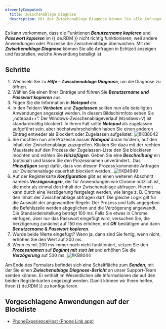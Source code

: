 ```yaml
---
eleventyComputed:
  title: Zwischenablage Diagnose
  description: Mit der Zwischenablage Diagnose können Sie alle Anfragen in Echtzeit anzeigen und feststellen, welche Anwendung beteiligt ist.
---
```

Es kann vorkommen, dass die Funktionen ***Benutzername kopieren*** und ***Passwort kopieren*** im {{ de.RDM }} nicht richtig funktionieren, weil andere Anwendungen oder Prozesse die Zwischenablage überwachen. Mit der ***Zwischenablage Diagnose*** können Sie alle Anfragen in Echtzeit anzeigen und feststellen, welche Anwendung beteiligt ist.

## Schritte
1. Wechseln Sie zu ***Hilfe – Zwischenablage Diagnose***, um die Diagnose zu öffnen.
1. Wählen Sie einen Ihrer Einträge und führen Sie ***Benutzername und Passwort kopieren*** aus.
1. Fügen Sie die Information in ***Notepad*** ein.
1. In den Feldern ***Verboten*** und ***Zugelassen*** sollten nun alle beteiligten Anwendungen angezeigt werden.
   In diesem Bildschirmfoto sehen Sie „notepad++“. Der Windows-Zwischenablageverlauf (<kbd>Windows</kbd>+<kbd>V</kbd>) ist standardmäßig blockiert. In Ihrem Fall sollte ***Notepad*** als zugelassen aufgeführt sein, aber höchstwahrscheinlich haben Sie einen anderen Eintrag entweder als Blockiert oder Zugelassen aufgelistet.
   ![!!KB8042](https://cdnweb.devolutions.net/docs/de/kb/KB8042.png)
1. Sie möchten nun alle Prozesse ausser ***Notepad*** daran hindern, auf den Inhalt der Zwischenablage zuzugreifen. Klicken Sie dazu mit der rechten Maustaste auf den Prozess der Zugelassen-Liste den Sie blockieren möchten und wählen Sie ***Hinzufügen***. Geben Sie eine ***Beschreibung*** ein (optional) und lassen Sie den Prozessnamen unverändert..
   Das ***Hinzufügen*** sorgt dafür, dass von diesem Prozess kommende Anfragen zur Zwischenablage dauerhaft blockiert werden..
   ![!!KB4949](https://cdnweb.devolutions.net/docs/de/kb/KB4949.png)
1. Auf der Registerkarte ***Konfiguration*** gibt es einen weiteren Abschnitt namens ***Verzögerungen***, der für Anwendungen wie Chrome nützlich ist, die mehr als einmal den Inhalt der Zwischenablage abfragen. Hiermit kann durch eine Verzögerung festgelegt werden, wie lange z. B. Chrome den Inhalt der Zwischenablage abfragen darf. Die gleiche Logik gilt für die Auswahl der angewandten Regeln. Der Prozess und falls angegeben die Befehlszeile werden abgeglichen und die Verzögerung angewandt. Die Standardeinstellung beträgt 100 ms. Falls Sie etwas in Chrome einfügen, aber nur das Passwort eingefügt wird, versuchen Sie, die Verzögerung zunächst auf 150 ms erhöhen, mit ***OK*** bestätigen und dann ***Benutzername & Passwort kopieren***.
1. Wurde beide Werte eingefügt? Wenn ja, dann sind Sie fertig, wenn nicht, erhöhen Sie den Wert auf 200 ms.
1. Wenn es mit 200 ms immer noch nicht funktioniert, setzen Sie den ***Prozessnamen*** auf ***Beginnt mit*** statt ***Ist*** und erhöhen Sie die ***Verzögerung*** auf 500 ms.
![!!KB8044](https://cdnweb.devolutions.net/docs/de/kb/KB8044.png)

Am Ende des Formulars befindet sich eine Schaltfläche zum ***Senden***, mit der Sie einen ***Zwischenablage Diagnose-Bericht*** an unser Support-Team senden können. Er enthält im Wesentlichen alle Informationen die auf den beiden Registerkarten angezeigt werden. Damit können wir Ihnen helfen, Ihren {{ de.RDM }} zu konfigurieren.

## Vorgeschlagene Anwendungen auf der Blockliste

* [PhoneExperienceHost (Phone Link app)](https://forum.devolutions.net/topics/39461/paste-once-and-teamviewer#186637)
